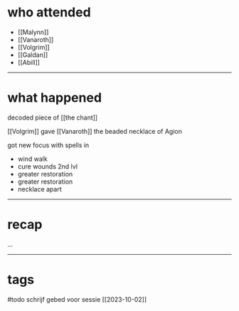 # who attended

- [[Malynn]]
- [[Vanaroth]]
- [[Volgrim]]
- [[Galdan]]
- [[Abill]]

---
# what happened

decoded piece of [[the chant]]

[[Volgrim]] gave [[Vanaroth]] the beaded necklace of Agion

got new focus with spells in
- wind walk
- cure wounds 2nd lvl
- greater restoration
- greater restoration
- necklace apart 

---
# recap

...

---
# tags

#todo schrijf gebed voor sessie [[2023-10-02]]